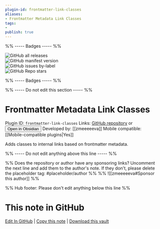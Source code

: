 ```yaml
---
plugin-id: frontmatter-link-classes
aliases:
- Frontmatter Metadata Link Classes
tags: 
- 
publish: true
---
```


%% ----- Badges ----- %%

![GitHub all releases](https://img.shields.io/github/downloads/zmeeeeeva/obsidian-plugin-metadata-link-classes/total?color=573E7A&logo=github&style=for-the-badge)   
![GitHub manifest version](https://img.shields.io/github/manifest-json/v/zmeeeeeva/obsidian-plugin-metadata-link-classes?color=573E7A&logo=github&style=for-the-badge)   
![GitHub issues by-label](https://img.shields.io/github/issues/zmeeeeeva/obsidian-plugin-metadata-link-classes/help%20wanted?color=573E7A&logo=github&style=for-the-badge)   
![GitHub Repo stars](https://img.shields.io/github/stars/zmeeeeeva/obsidian-plugin-metadata-link-classes?color=573E7A&logo=github&style=for-the-badge)

%% ----- Badges ----- %%

%% ----- Do not edit this section ----- %%

# Frontmatter Metadata Link Classes

Plugin ID: `frontmatter-link-classes`
Links: [GitHub repository](https://github.com/zmeeeeeva/obsidian-plugin-metadata-link-classes) or [<button id=HH>Open in Obsidian</button>](obsidian://show-plugin?id=frontmatter-link-classes)
Developed by: [[zmeeeeeva]]
Mobile compatible: [[Mobile-compatible plugins|Yes]]

Adds classes to internal links based on frontmatter metadata.

%% ----- Do not edit anything above this line ----- %% 

%% Does the repository or author have any sponsoring links? Uncomment the next line and add them to the author's note. If they don't, please delete the placeholder tag: #placeholder/author %%
%% ![[zmeeeeeva#Sponsor this author]] %%

%% Hub footer: Please don't edit anything below this line %%

# This note in GitHub

<span class="git-footer">[Edit In GitHub](https://github.dev/obsidian-community/obsidian-hub/blob/main/02%20-%20Community%20Expansions/02.05%20All%20Community%20Expansions/Plugins/frontmatter-link-classes.md "git-hub-edit-note") | [Copy this note](https://raw.githubusercontent.com/obsidian-community/obsidian-hub/main/02%20-%20Community%20Expansions/02.05%20All%20Community%20Expansions/Plugins/frontmatter-link-classes.md "git-hub-copy-note") | [Download this vault](https://github.com/obsidian-community/obsidian-hub/archive/refs/heads/main.zip "git-hub-download-vault") </span>
